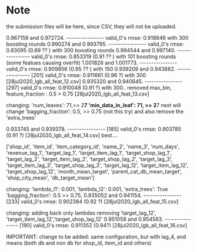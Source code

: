 # Note
the submission files will be here, since CSV, they will not be uploaded.


0.967159 and 0.972724. ---------------- valid_0's rmse: 0.918846 with 300 boosting rounds
0.990274 and 0.993795. ---------------- valid_0's rmse: 0.83095 (0.89 ?? ) with 300 boosting rounds
0.994544 and 0.997140. ---------------- valid_0's rmse: 0.853319 (0.91 ?? ) with 101 boosting rounds (some featues causing overfit)
1.001826 and 1.001773. ---------------- valid_0's rmse: 0.909856 (0.95 ?? ) with 150 
0.939209 and 0.943882. ---------------- [201]	valid_0's rmse: 0.911661 (0.96 ?) with 300 [28jul2020_lgb_all_feat_12.csv]
0.935320 and 0.940645. ---------------- [297]	valid_0's rmse: 0.910048 (0.91 ?) with 300.. removed max_bin, feature_fraction : 0.5 > 0.75 [28jul2020_lgb_all_feat_13.csv]

changing:
'num_leaves': 71,>> 2**7
'min_data_in_leaf': 71, >> 2**7
next will change 'bagging_fraction': 0.5,  >> 0.75 (not this try) and also remove the 'extra_trees' 

0.933745 and 0.939378. ---------------- [185]	valid_0's rmse: 0.903785 (0.91 ?) [28jul2020_lgb_all_feat_14.csv] best....


['shop_id', 'item_id', 'item_category_id', 'name_2', 'name_3',
       'num_days', 'revenue_lag_1', 'target_lag_1', 'target_item_lag_1',
       'target_shop_lag_1', 'target_lag_2', 'target_item_lag_2',
       'target_shop_lag_2', 'target_lag_3', 'target_item_lag_3',
       'target_shop_lag_3', 'target_lag_12', 'target_item_lag_12',
       'target_shop_lag_12', 'month_mean_target', 'parent_cat_db_mean_target',
       'shop_city_mean', 'db_target_mean']


changing:
'lambda_l1': 0.001,
'lambda_l2': 0.001,
'extra_trees': True
'bagging_fraction': 0.5 >> 0.75, 
0.935052 and 0.941154. ---------------- [233]	valid_0's rmse: 0.902384 (0.92 ?) [28jul2020_lgb_all_feat_15.csv]

changing:
adding back only lambdas
removing 'target_lag_12', 'target_item_lag_12','target_shop_lag_12'
0.951058 and 0.954563. ---------------- [190]	valid_0's rmse: 0.911352 (0.94?) [28jul2020_lgb_all_feat_16.csv]


IMPORTANT: 
change to be added: same configuration, but with lag_4, and means (both db and non db for shop_id, item_id and others)








